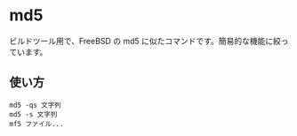# md5

ビルドツール用で、FreeBSD の md5 に似たコマンドです。簡易的な機能に絞っています。

## 使い方

```shell
md5 -qs 文字列
md5 -s 文字列
mf5 ファイル... 
```







